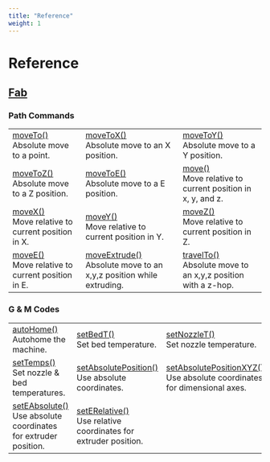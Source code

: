 ```yaml
---
title: "Reference"
weight: 1
---
```


# Reference

## <a href="reference-pages/fab">Fab</a>
<!-- template for adding new doc items  -->
<!--
<tr>
    <td>

    </td>
    <td>
    
    </td>
    <td>
    
    </td>
</tr>
-->

### Path Commands
<div class="reference-table">
  <table>
    <tbody>
      <tr>
        <td>
          <a href="./reference-pages/moveto" class="ref-item">moveTo()</a><br>
          <span class="ref-info">Absolute move to a point.</span>  
        </td>
        <td>
          <a href="reference-pages/movetox" class="ref-item">moveToX()</a><br>
          <span class="ref-info">Absolute move to an X position.</span>
        </td>
        <td>
          <a href="reference-pages/movetoy" class="ref-item">moveToY()</a><br>
          <span class="ref-info">Absolute move to a Y position.</span>
        </td>
      </tr>
      <tr>
        <td>
          <a href="reference-pages/movetoz" class="ref-item">moveToZ()</a><br>
          <span class="ref-info">Absolute move to a Z position.</span>
        </td>
        <td>
          <a href="reference-pages/movetoe" class="ref-item">moveToE()</a><br>
          <span class="ref-info">Absolute move to a E position.</span> 
        </td>
        <td>
          <a href="reference-pages/move" class="ref-item">move()</a><br>
          <span class="ref-info">Move relative to current position in x, y, and z.</span>
        </td>
      </tr>
      <tr>
        <td>
          <a href="reference-pages/movex" class="ref-item">moveX()</a><br>
          <span class="ref-info">Move relative to current position in X.</span></td>
        <td>
          <a href="reference-pages/movey" class="ref-item">moveY()</a><br>
          <span class="ref-info">Move relative to current position in Y.</span>
        </td>
        <td>
          <a href="reference-pages/movez" class="ref-item">moveZ()</a><br>
          <span class="ref-info">Move relative to current position in Z.</span>
        </td>
      </tr>
      <tr>
        <td>
          <a href="reference-pages/movee" class="ref-item">moveE()</a><br>
          <span class="ref-info">Move relative to current position in E.</span>
        </td>
        <td>
          <a href="reference-pages/moveextrude" class="ref-item">moveExtrude()</a><br>
          <span class="ref-info">Absolute move to an x,y,z position while extruding.</span>        
        </td>
        <td>
          <a href="reference-pages/travelto" class="ref-item">travelTo()</a><br>
          <span class="ref-info">Absolute move to an x,y,z position with a z-hop.</span>
        </td>
      </tr>
    </tbody>
  </table>
<!-- </div> -->

### G & M Codes
<!-- <div class="reference-table"> -->
  <table>
    <tbody>
      <tr>
          <td>
              <a href="reference-pages/autohome" class="ref-item">autoHome()</a><br>
              <span class="ref-info">Autohome the machine.</span>
          </td>
          <td>
              <a href="reference-pages/setbedt" class="ref-item">setBedT()</a><br>
              <span class="ref-info">Set bed temperature.</span>
          </td>
          <td>
              <a href="reference-pages/setnozzlet" class="ref-item">setNozzleT()</a><br>
              <span class="ref-info">Set nozzle temperature.</span>
          </td>
      </tr>
      <tr>
          <td>
              <a href="reference-pages/settemps" class="ref-item">setTemps()</a><br>
              <span class="ref-info">Set nozzle & bed temperatures.</span>
          </td>
          <td>
            <a href="reference-pages/setabsoluteposition" class="ref-item">setAbsolutePosition()</a><br>
            <span class="ref-info">Use absolute coordinates.</span>
          </td>
          <td>
            <a href="reference-pages/setabsolutepositionxyz" class="ref-item">setAbsolutePositionXYZ()</a><br>
            <span class="ref-info">Use absolute coordinates for dimensional axes.</span>
          </td>
      </tr>
      <tr>
          <td>
              <a href="reference-pages/seteabsolute" class="ref-item">setEAbsolute()</a><br>
              <span class="ref-info">Use absolute coordinates for extruder position.</span>
          </td>
          <td>
            <a href="reference-pages/seterelative" class="ref-item">setERelative()</a><br>
              <span class="ref-info">Use relative coordinates for extruder position.</span>
          </td>
      </tr>
    </tbody>
  </table>
</div>
